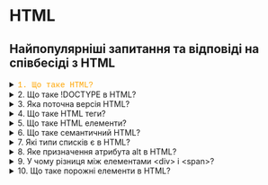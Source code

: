 # HTML

## Найпопулярніші запитання та відповіді на співбесіді з HTML

<details>
<summary><span style="color:orange"><span style="font-family:'Courier New';">1. Що таке HTML?</span></span></summary>

HTML (HyperText Markup Language) — це мова розмітки, яка використовується для створення структури веб-сторінок. Вона визначає елементи, такі як заголовки, параграфи, списки, посилання, зображення, таблиці тощо.

</details>
<details>
<summary>2. Що таке !DOCTYPE в HTML?</summary>

- Doctype — це декларація, яка вказує тип документа та допомагає браузеру правильно інтерпретувати вміст сторінки. Вона розташовується на початку HTML-документа.

Наприклад, для HTML5 вона виглядає так:

```HTML
<!DOCTYPE html>
```

Це декларація для HTML5. Вона не є тегом і не впливає на вміст сторінки, але потрібна для коректної обробки коду браузерами.

</details>
<details>
<summary>3. Яка поточна версія HTML?</summary>

- Поточна версія HTML — це HTML5. Вона підтримує мультимедіа, покращує семантичну розмітку та забезпечує кращу обробку форм і адаптивний дизайн.
</details>
<details>
<summary>4. Що таке HTML теги?</summary>

- Тег — це окрема частина розмітки, яка починається з символу `<` і закінчується символом `>`. Наприклад, `<h1></h1>`.
</details>
<details>
<summary>5. Що таке HTML елементи?</summary>

- Елемент — це повна структура, яка включає початковий тег, вміст (контент) і кінцевий тег. Наприклад, `<p>This is the content.</p>`.
</details>
<details>
<summary>6. Що таке семантичний HTML?</summary>

- Семантичний HTML використовує спеціальні елементи, які описують структуру та зміст сторінки. Це допомагає скрінрідерам і пошуковим роботам краще розуміти вміст, що підвищує доступність і SEO.
</details>
<details>
<summary>7. Які типи списків є в HTML?</summary>

- В HTML існують три основні типи списків:

  - Нумерований список (Ordered list `<ol>`): Список, елементи якого пронумеровані.

  - Маркірований список (Unordered list `<ul>`): Список, елементи якого позначені маркерами.

  - Описовий список (Definition list `<dl>`): Cписок відображається у вигляді тексту, де терміни (`<dt>`) виділяються окремо, а їхні описи (`<dd>`) розташовані під ними із відступом.
  </details>
  <details>
  <summary>8. Яке призначення атрибута alt в HTML?</summary>

- Атрибут `alt` використовується для надання текстового опису зображення для користувачів, які не можуть його побачити, наприклад, для скрінрідерів.
</details>
<details>
<summary>9. У чому різниця між елементами &lt;div&gt; і &lt;span&gt;?</summary>

- `<div>` — блочний (block-level) елемент, використовується для групування та структурування інших елементів HTML. Він займає всю доступну ширину і починається з нової лінії.
- `<span>` — рядковий (inline) елемент, використовується для стилізації або виділення частини тексту чи іншого вмісту, не змінюючи структуру документа.
</details>
<details>
<summary>10. Що таке порожні елементи в HTML?</summary>

- Порожні елементи (або самозакриваючі) — це елементи HTML, які не мають вмісту і не потребують закриваючого тегу.
- Приклади порожніх елементів:
  - `<img/>` — для відображення зображень.
  - `<br/>` — для переведення на новий рядок.
  - `<input/>` — для елементів форм.
  </details>

